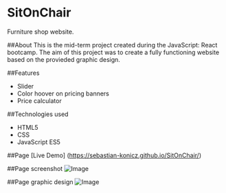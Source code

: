 # SitOnChair
Furniture shop website.

##About
This is the mid-term project created during the JavaScript: React bootcamp. 
The aim of this project was to create a fully functioning website based on the provieded graphic design.

##Features
* Slider
* Color hoover on pricing banners
* Price calculator

##Technologies used
* HTML5
* CSS
* JavaScript ES5

##Page
[Live Demo] (https://sebastian-konicz.github.io/SitOnChair/)

##Page screenshot
![Image](https://github.com/sebastian-konicz/SitOnChair/blob/master/assests/sitOnChair.png)

##Page graphic design
![Image](https://github.com/sebastian-konicz/SitOnChair/blob/master/assests/warsztat1.png)
